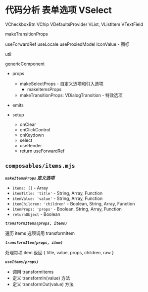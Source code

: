# 代码分析 表单选项 VSelect

VCheckboxBtn
VChip
VDefaultsProvider
VList, VListItem
VTextField

makeTransitionProps

useForwardRef
useLocale
useProxiedModel
IconValue - 图标

util



genericComponent

- props
	+ makeSelectProps - 自定义选项和引入选项
		* makeItemsProps
	+ makeTransitionProps: VDialogTransition - 特效选项

- emits

- setup
	+ onClear
	+ onClickControl
	+ onKeydown
	+ select
	+ useRender
	+ return useForwardRef

## `composables/items.mjs`

***`makeItemsProps` 定义选项***

- `items: []` - Array
- `itemTitle: 'title'` - String, Array, Function
- `itemValue: 'value'` - String, Array, Function
- `itemChildren: 'children'` - Boolean, String, Array, Function
- `itemProps: 'props'` - Boolean, String, Array, Function
- `returnObject` - Boolean

***`transformItems(props, items)`***

遍历 items 选项调用 transformItem

***`transformItem(props, item)`***

处理每项 item 返回 { title, value, props, children, raw }

***`useItems(props)`***

- 调用 transformItems
- 定义 transformIn(value) 方法
- 定义 transformOut(value) 方法
